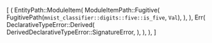 [
    (
        EntityPath::ModuleItem(
            ModuleItemPath::Fugitive(
                FugitivePath(`mnist_classifier::digits::five::is_five`, `Val`),
            ),
        ),
        Err(
            DeclarativeTypeError::Derived(
                DerivedDeclarativeTypeError::SignatureError,
            ),
        ),
    ),
]